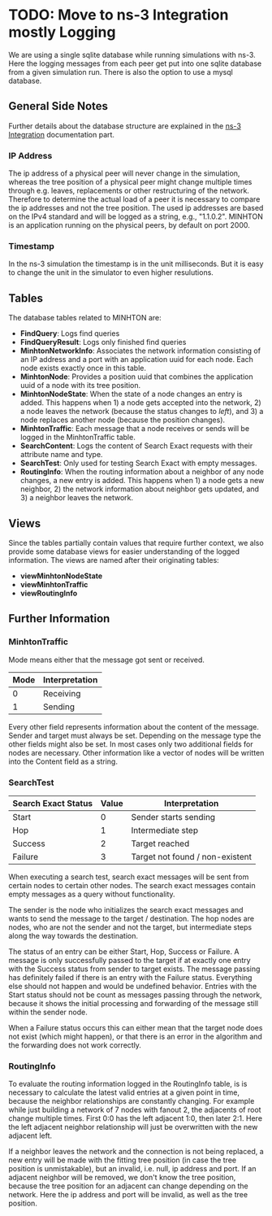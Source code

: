 # **TODO: Move to ns-3 Integration mostly** Logging

We are using a single sqlite database while running simulations with ns-3. Here the logging messages from each peer get put into one sqlite database from a given simulation run.
There is also the option to use a mysql database.

## General Side Notes

Further details about the database structure are explained in the [ns-3 Integration](../../ns-3/index.md) documentation part.

### IP Address

The ip address of a physical peer will never change in the simulation, whereas the tree position of a physical peer might change multiple times through e.g. leaves, replacements or other restructuring of the network. Therefore to determine the actual load of a peer it is necessary to compare the ip addresses and not the tree position. The used ip addresses are based on the IPv4 standard and will be logged as a string, e.g., "1.1.0.2". MINHTON is an application running on the physical peers, by default on port 2000.

### Timestamp

In the ns-3 simulation the timestamp is in the unit milliseconds. But it is easy to change the unit in the simulator to even higher resulutions.

## Tables

The database tables related to MINHTON are:

- **FindQuery**: Logs find queries
- **FindQueryResult**: Logs only finished find queries
- **MinhtonNetworkInfo**: Associates the network information consisting of an IP address and a port with an application uuid for each node. Each node exists exactly once in this table.
- **MinhtonNode**: Provides a position uuid that combines the application uuid of a node with its tree position.
- **MinhtonNodeState**: When the state of a node changes an entry is added. This happens when 1) a node gets accepted into the network, 2) a node leaves the network (because the status changes to *left*), and 3) a node replaces another node (because the position changes).
- **MinhtonTraffic**: Each message that a node receives or sends will be logged in the MinhtonTraffic table.
- **SearchContent**: Logs the content of Search Exact requests with their attribute name and type.
- **SearchTest**: Only used for testing Search Exact with empty messages.
- **RoutingInfo**: When the routing information about a neighbor of any node changes, a new entry is added. This happens when 1) a node gets a new neighbor, 2) the network information about neighbor gets updated, and 3) a neighbor leaves the network.

## Views

Since the tables partially contain values that require further context, we also provide some database views for easier understanding of the logged information. The views are named after their originating tables:

- **viewMinhtonNodeState**
- **viewMinhtonTraffic**
- **viewRoutingInfo**

## Further Information

### MinhtonTraffic

Mode means either that the message got sent or received.

| Mode | Interpretation |
|------|----------------|
| 0    | Receiving      |
| 1    | Sending        |

Every other field represents information about the content of the message. Sender and target must always be set. Depending on the message type the other fields might also be set. In most cases only two additional fields for nodes are necessary. Other information like a vector of nodes will be written into the Content field as a string.

### SearchTest

| Search Exact Status | Value | Interpretation                  |
|---------------------|-------|---------------------------------|
| Start               | 0     | Sender starts sending           |
| Hop                 | 1     | Intermediate step               |
| Success             | 2     | Target reached                  |
| Failure             | 3     | Target not found / non-existent |

When executing a search test, search exact messages will be sent from certain nodes to certain other nodes. The search exact messages contain empty messages as a query without functionality.

The sender is the node who initializes the search exact messages and wants to send the message to the target / destination. The hop nodes are nodes, who are not the sender and not the target, but intermediate steps along the way towards the destination.

The status of an entry can be either Start, Hop, Success or Failure. A message is only successfully passed to the target if at exactly one entry with the Success status from sender to target exists. The message passing has definitely failed if there is an entry with the Failure status. Everything else should not happen and would be undefined behavior. Entries with the Start status should not be count as messages passing through the network, because it shows the initial processing and forwarding of the message still within the sender node.

When a Failure status occurs this can either mean that the target node does not exist (which might happen), or that there is an error in the algorithm and the forwarding does not work correctly.

### RoutingInfo

To evaluate the routing information logged in the RoutingInfo table, is is necessary to calculate the latest valid entries at a given point in time, because the neighbor relationships are constantly changing. For example while just building a network of 7 nodes with fanout 2, the adjacents of root change multiple times. First 0:0 has the left adjacent 1:0, then later 2:1. Here the left adjacent neighbor relationship will just be overwritten with the new adjacent left.

If a neighbor leaves the network and the connection is not being replaced, a new entry will be made with the fitting tree position (in case the tree position is unmistakable), but an invalid, i.e. null, ip address and port. If an adjacent neighbor will be removed, we don't know the tree position, because the tree position for an adjacent can change depending on the network. Here the ip address and port will be invalid, as well as the tree position.
